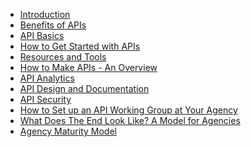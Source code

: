 
* [Introduction](https://github.com/18F/API-All-the-X/blob/master/education/introduction.md)
* [Benefits of APIs]()
* [API Basics]()
* [How to Get Started with APIs]()
* [Resources and Tools]()
* [How to Make APIs - An Overview]()
* [API Analytics]()
* [API Design and Documentation]()
* [API Security]()
* [How to Set up an API Working Group at Your Agency]()
* [What Does The End Look Like?  A Model for Agencies]()
* [Agency Maturity Model]()
